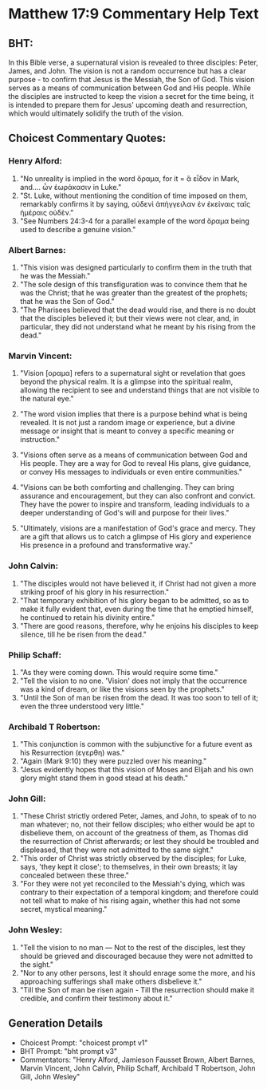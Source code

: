 # Matthew 17:9 Commentary Help Text

## BHT:
In this Bible verse, a supernatural vision is revealed to three disciples: Peter, James, and John. The vision is not a random occurrence but has a clear purpose - to confirm that Jesus is the Messiah, the Son of God. This vision serves as a means of communication between God and His people. While the disciples are instructed to keep the vision a secret for the time being, it is intended to prepare them for Jesus' upcoming death and resurrection, which would ultimately solidify the truth of the vision.

## Choicest Commentary Quotes:
### Henry Alford:
1. "No unreality is implied in the word ὅραμα, for it = ἃ εἶδον in Mark, and.… ὧν ἑωράκασιν in Luke."
2. "St. Luke, without mentioning the condition of time imposed on them, remarkably confirms it by saying, οὐδενὶ ἀπήγγειλαν ἐν ἐκείναις ταῖς ἡμέραις οὐδὲν."
3. "See Numbers 24:3-4 for a parallel example of the word ὅραμα being used to describe a genuine vision."

### Albert Barnes:
1. "This vision was designed particularly to confirm them in the truth that he was the Messiah."
2. "The sole design of this transfiguration was to convince them that he was the Christ; that he was greater than the greatest of the prophets; that he was the Son of God."
3. "The Pharisees believed that the dead would rise, and there is no doubt that the disciples believed it; but their views were not clear, and, in particular, they did not understand what he meant by his rising from the dead."

### Marvin Vincent:
1. "Vision [οραμα] refers to a supernatural sight or revelation that goes beyond the physical realm. It is a glimpse into the spiritual realm, allowing the recipient to see and understand things that are not visible to the natural eye."

2. "The word vision implies that there is a purpose behind what is being revealed. It is not just a random image or experience, but a divine message or insight that is meant to convey a specific meaning or instruction."

3. "Visions often serve as a means of communication between God and His people. They are a way for God to reveal His plans, give guidance, or convey His messages to individuals or even entire communities."

4. "Visions can be both comforting and challenging. They can bring assurance and encouragement, but they can also confront and convict. They have the power to inspire and transform, leading individuals to a deeper understanding of God's will and purpose for their lives."

5. "Ultimately, visions are a manifestation of God's grace and mercy. They are a gift that allows us to catch a glimpse of His glory and experience His presence in a profound and transformative way."

### John Calvin:
1. "The disciples would not have believed it, if Christ had not given a more striking proof of his glory in his resurrection."
2. "That temporary exhibition of his glory began to be admitted, so as to make it fully evident that, even during the time that he emptied himself, he continued to retain his divinity entire."
3. "There are good reasons, therefore, why he enjoins his disciples to keep silence, till he be risen from the dead."

### Philip Schaff:
1. "As they were coming down. This would require some time."
2. "Tell the vision to no one. 'Vision' does not imply that the occurrence was a kind of dream, or like the visions seen by the prophets."
3. "Until the Son of man be risen from the dead. It was too soon to tell of it; even the three understood very little."

### Archibald T Robertson:
1. "This conjunction is common with the subjunctive for a future event as his Resurrection (εγερθη) was."
2. "Again (Mark 9:10) they were puzzled over his meaning."
3. "Jesus evidently hopes that this vision of Moses and Elijah and his own glory might stand them in good stead at his death."

### John Gill:
1. "These Christ strictly ordered Peter, James, and John, to speak of to no man whatever; no, not their fellow disciples; who either would be apt to disbelieve them, on account of the greatness of them, as Thomas did the resurrection of Christ afterwards; or lest they should be troubled and displeased, that they were not admitted to the same sight."
2. "This order of Christ was strictly observed by the disciples; for Luke, says, 'they kept it close'; to themselves, in their own breasts; it lay concealed between these three."
3. "For they were not yet reconciled to the Messiah's dying, which was contrary to their expectation of a temporal kingdom; and therefore could not tell what to make of his rising again, whether this had not some secret, mystical meaning."

### John Wesley:
1. "Tell the vision to no man — Not to the rest of the disciples, lest they should be grieved and discouraged because they were not admitted to the sight."
2. "Nor to any other persons, lest it should enrage some the more, and his approaching sufferings shall make others disbelieve it."
3. "Till the Son of man be risen again - Till the resurrection should make it credible, and confirm their testimony about it."


## Generation Details
- Choicest Prompt: "choicest prompt v1"
- BHT Prompt: "bht prompt v3"
- Commentators: "Henry Alford, Jamieson Fausset Brown, Albert Barnes, Marvin Vincent, John Calvin, Philip Schaff, Archibald T Robertson, John Gill, John Wesley"
